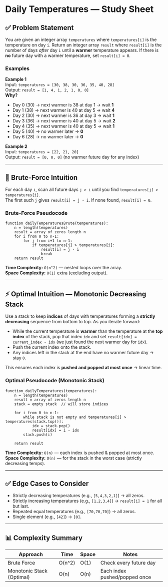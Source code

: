# Daily Temperatures — Study Sheet

## ✅ Problem Statement
You are given an integer array `temperatures` where `temperatures[i]` is the temperature on day `i`.
Return an integer array `result` where `result[i]` is the number of days *after* day `i` until a **warmer** temperature appears.
If there is **no** future day with a warmer temperature, set `result[i] = 0`.

### Examples
**Example 1**  
Input: `temperatures = [30, 38, 30, 36, 35, 40, 28]`  
Output: `result = [1, 4, 1, 2, 1, 0, 0]`  
**Why?**
- Day 0 (30) → next warmer is 38 at day 1 → wait **1**
- Day 1 (38) → next warmer is 40 at day 5 → wait **4**
- Day 2 (30) → next warmer is 36 at day 3 → wait **1**
- Day 3 (36) → next warmer is 40 at day 5 → wait **2**
- Day 4 (35) → next warmer is 40 at day 5 → wait **1**
- Day 5 (40) → no warmer later → **0**
- Day 6 (28) → no warmer later → **0**

**Example 2**  
Input: `temperatures = [22, 21, 20]`  
Output: `result = [0, 0, 0]` (no warmer future day for any index)

---

## 🧠 Brute-Force Intuition
For each day `i`, scan all future days `j > i` until you find `temperatures[j] > temperatures[i]`.  
The first such `j` gives `result[i] = j - i`. If none found, `result[i] = 0`.

### Brute-Force Pseudocode
```
function dailyTemperaturesBrute(temperatures):
    n = length(temperatures)
    result = array of zeros length n
    for i from 0 to n-1:
        for j from i+1 to n-1:
            if temperatures[j] > temperatures[i]:
                result[i] = j - i
                break
    return result
```

**Time Complexity:** `O(n^2)` — nested loops over the array.  
**Space Complexity:** `O(1)` extra (excluding output).

---

## ⚡ Optimal Intuition — Monotonic Decreasing Stack
Use a stack to keep **indices** of days with temperatures forming a **strictly decreasing** sequence from bottom to top.
As you iterate forward:
- While the current temperature is **warmer** than the temperature at the **top index** of the stack, pop that index `idx` and set `result[idx] = current_index - idx` (we just found the next warmer day for `idx`).
- Push the current index onto the stack.
- Any indices left in the stack at the end have no warmer future day → stay `0`.

This ensures each index is **pushed and popped at most once** → linear time.

### Optimal Pseudocode (Monotonic Stack)
```
function dailyTemperatures(temperatures):
    n = length(temperatures)
    result = array of zeros length n
    stack = empty stack  // will store indices

    for i from 0 to n-1:
        while stack is not empty and temperatures[i] > temperatures[stack.top()]:
            idx = stack.pop()
            result[idx] = i - idx
        stack.push(i)

    return result
```

**Time Complexity:** `O(n)` — each index is pushed & popped at most once.  
**Space Complexity:** `O(n)` — for the stack in the worst case (strictly decreasing temps).

---

## ✅ Edge Cases to Consider
- Strictly decreasing temperatures (e.g., `[5,4,3,2,1]`) → all zeros.
- Strictly increasing temperatures (e.g., `[1,2,3,4]`) → `result[i] = 1` for all but last.
- Repeated equal temperatures (e.g., `[70,70,70]`) → all zeros.
- Single element (e.g., `[42]`) → `[0]`.

---

## 📊 Complexity Summary
| Approach | Time | Space | Notes |
|---         |---|---|---|
| Brute Force | O(n^2) | O(1) | Check every future day |
| Monotonic Stack (Optimal) | O(n) | O(n) | Each index pushed/popped once |